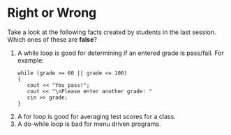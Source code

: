 # Right or Wrong
Take a look at the following facts created by students in the last session. Which ones of these are __false__?

1. A while loop is good for determining if an entered grade is pass/fail.
   For example:
   ```
   while (grade >= 60 || grade <= 100) 
   {
      cout << "You pass!";
      cout << "\nPlease enter another grade: "
      cin >> grade;
   }
   ```
2. A for loop is good for averaging test scores for a class.
3. A do-while loop is bad for menu driven programs.
